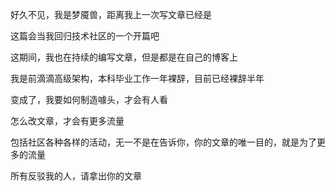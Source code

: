好久不见，我是梦魇兽，距离我上一次写文章已经是

这篇会当我回归技术社区的一个开篇吧

这期间，我也在持续的编写文章，但是都是在自己的博客上

我是前滴滴高级架构，本科毕业工作一年裸辞，目前已经裸辞半年


变成了，我要如何制造噱头，才会有人看

怎么改文章，才会有更多流量

包括社区各种各样的活动，无一不是在告诉你，你的文章的唯一目的，就是为了更多的流量

所有反驳我的人，请拿出你的文章